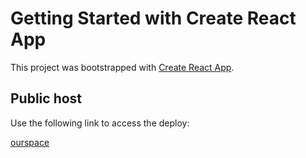 # Getting Started with Create React App

This project was bootstrapped with [Create React App](https://github.com/facebook/create-react-app).

## Public host

Use the following link to access the deploy:

 [ourspace](https://ourspace-326e8.web.app/)
